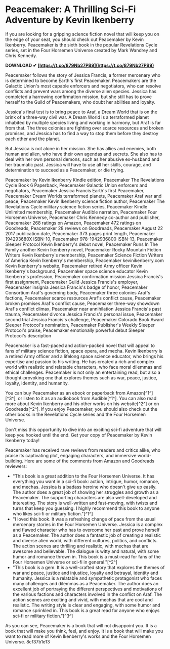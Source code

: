 # Peacemaker: A Thrilling Sci-Fi Adventure by Kevin Ikenberry
 
If you are looking for a gripping science fiction novel that will keep you on the edge of your seat, you should check out Peacemaker by Kevin Ikenberry. Peacemaker is the sixth book in the popular Revelations Cycle series, set in the Four Horsemen Universe created by Mark Wandrey and Chris Kennedy.
 
**DOWNLOAD ✔ [https://t.co/879Nb27PB9](https://t.co/879Nb27PB9)**


 
Peacemaker follows the story of Jessica Francis, a former mercenary who is determined to become Earth's first Peacemaker. Peacemakers are the Galactic Union's most capable enforcers and negotiators, who can resolve conflicts and prevent wars among the diverse alien species. Jessica has completed a harrowing confirmation mission, but she still has to prove herself to the Guild of Peacemakers, who doubt her abilities and loyalty.
 
Jessica's final test is to bring peace to Araf, a Dream World that is on the brink of a three-way civil war. A Dream World is a terraformed planet inhabited by multiple species living and working in harmony, but Araf is far from that. The three colonies are fighting over scarce resources and broken promises, and Jessica has to find a way to stop them before they destroy each other and the planet.
 
But Jessica is not alone in her mission. She has allies and enemies, both human and alien, who have their own agendas and secrets. She also has to deal with her own personal demons, such as her abusive ex-husband and her traumatic past. Jessica will have to use all her skills, courage, and determination to succeed as a Peacemaker, or die trying.
 
Peacemaker by Kevin Ikenberry Kindle edition,  Peacemaker The Revelations Cycle Book 6 Paperback,  Peacemaker Galactic Union enforcers and negotiators,  Peacemaker Jessica Francis Earth's first Peacemaker,  Peacemaker Dream Worlds terraformed planets,  Peacemaker Araf war and peace,  Peacemaker Kevin Ikenberry science fiction author,  Peacemaker The Revelations Cycle military science fiction series,  Peacemaker Kindle Unlimited membership,  Peacemaker Audible narration,  Peacemaker Four Horsemen Universe,  Peacemaker Chris Kennedy co-author and publisher,  Peacemaker 268 ratings on Amazon,  Peacemaker 472 ratings on Goodreads,  Peacemaker 28 reviews on Goodreads,  Peacemaker August 22 2017 publication date,  Peacemaker 373 pages print length,  Peacemaker 194293680X ISBN-10,  Peacemaker 978-1942936800 ISBN-13,  Peacemaker Sleeper Protocol Kevin Ikenberry's debut novel,  Peacemaker Runs In The Family another Kevin Ikenberry novel,  Peacemaker Rocky Mountain Fiction Writers Kevin Ikenberry's membership,  Peacemaker Science Fiction Writers of America Kevin Ikenberry's membership,  Peacemaker kevinikenberry.com Kevin Ikenberry's website,  Peacemaker retired Army officer Kevin Ikenberry's background,  Peacemaker space science educator Kevin Ikenberry's profession,  Peacemaker confirmation mission Jessica Francis's first assignment,  Peacemaker Guild Jessica Francis's employer,  Peacemaker insignia Jessica Francis's badge of honor,  Peacemaker Consortium Araf's governing body,  Peacemaker three colonies Araf's factions,  Peacemaker scarce resources Araf's conflict cause,  Peacemaker broken promises Araf's conflict cause,  Peacemaker three-way showdown Araf's conflict climax,  Peacemaker near annihilation Jessica Francis's past trauma,  Peacemaker divorce Jessica Francis's personal issue,  Peacemaker second trial Jessica Francis's challenge,  Peacemaker Colorado Book Award Sleeper Protocol's nomination,  Peacemaker Publisher's Weekly Sleeper Protocol's praise,  Peacemaker emotionally powerful debut Sleeper Protocol's description
 
Peacemaker is a fast-paced and action-packed novel that will appeal to fans of military science fiction, space opera, and mecha. Kevin Ikenberry is a retired Army officer and a lifelong space science educator, who brings his expertise and passion to his writing. He has created a rich and complex world with realistic and relatable characters, who face moral dilemmas and ethical challenges. Peacemaker is not only an entertaining read, but also a thought-provoking one that explores themes such as war, peace, justice, loyalty, identity, and humanity.
 
You can buy Peacemaker as an ebook or paperback from Amazon[^1^] [^3^], or listen to it as an audiobook from Audible[^1^]. You can also read more about Kevin Ikenberry and his other works on his website[^2^] or on Goodreads[^2^]. If you enjoy Peacemaker, you should also check out the other books in the Revelations Cycle series and the Four Horsemen Universe.
 
Don't miss this opportunity to dive into an exciting sci-fi adventure that will keep you hooked until the end. Get your copy of Peacemaker by Kevin Ikenberry today!
  
Peacemaker has received rave reviews from readers and critics alike, who praise its captivating plot, engaging characters, and immersive world-building. Here are some of the comments from Amazon and Goodreads reviewers:
 
- "This book is a great addition to the Four Horsemen Universe. It has everything you want in a sci-fi book: action, intrigue, humor, romance, and mechas. Jessica is a badass heroine who doesn't give up easily. The author does a great job of showing her struggles and growth as a Peacemaker. The supporting characters are also well-developed and interesting. The story is well-written and fast-moving, with twists and turns that keep you guessing. I highly recommend this book to anyone who likes sci-fi or military fiction."[^1^]
- "I loved this book. It was a refreshing change of pace from the usual mercenary stories in the Four Horsemen Universe. Jessica is a complex and flawed character who has to overcome her past and prove herself as a Peacemaker. The author does a fantastic job of creating a realistic and diverse alien world, with different cultures, politics, and conflicts. The action scenes are thrilling and realistic, with mechas that are awesome and believable. The dialogue is witty and natural, with some humor and romance thrown in. This book is a must-read for fans of the Four Horsemen Universe or sci-fi in general."[^2^]
- "This book is a gem. It is a well-crafted story that explores the themes of war and peace, justice and injustice, loyalty and betrayal, identity and humanity. Jessica is a relatable and sympathetic protagonist who faces many challenges and dilemmas as a Peacemaker. The author does an excellent job of portraying the different perspectives and motivations of the various factions and characters involved in the conflict on Araf. The action scenes are exciting and vivid, with mechas that are cool and realistic. The writing style is clear and engaging, with some humor and romance sprinkled in. This book is a great read for anyone who enjoys sci-fi or military fiction."[^3^]

As you can see, Peacemaker is a book that will not disappoint you. It is a book that will make you think, feel, and enjoy. It is a book that will make you want to read more of Kevin Ikenberry's works and the Four Horsemen Universe.
 8cf37b1e13
 
